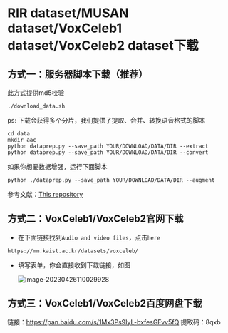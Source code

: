 # RIR dataset/MUSAN dataset/VoxCeleb1 dataset/VoxCeleb2 dataset下载
## 方式一：服务器脚本下载（推荐）
此方式提供md5校验
```
./download_data.sh
```
ps: 下载会获得多个分片，我们提供了提取、合并、转换语音格式的脚本
```
cd data
mkdir aac
python dataprep.py --save_path YOUR/DOWNLOAD/DATA/DIR --extract
python dataprep.py --save_path YOUR/DOWNLOAD/DATA/DIR --convert
```
如果你想要数据增强，运行下面脚本
```
python ./dataprep.py --save_path YOUR/DOWNLOAD/DATA/DIR --augment
```
参考文献：[This repository](https://github.com/clovaai/voxceleb_trainer)
## 方式二：VoxCeleb1/VoxCeleb2官网下载

- 在下面链接找到`Audio and video files`，点击`here`

```
https://mm.kaist.ac.kr/datasets/voxceleb/
```

- 填写表单，你会直接收到下载链接，如图

  ![image-20230426110029928](https://cdn.jsdelivr.net/gh/su-co/Image@main/img/image-20230426110029928.png)

## 方式三：VoxCeleb1/VoxCeleb2百度网盘下载
链接：https://pan.baidu.com/s/1Mx3Ps9IyL-bxfesGFvv5fQ
提取码：8qxb
